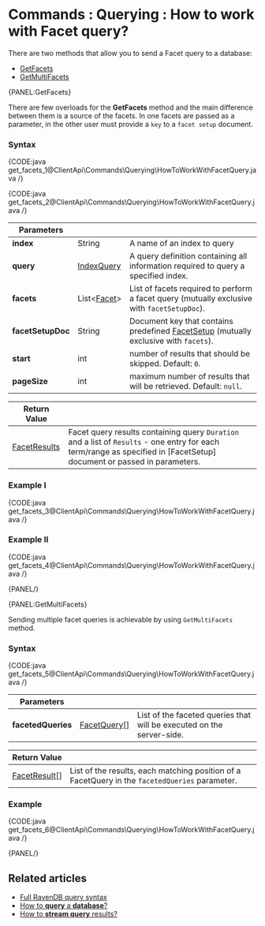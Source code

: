 # Commands : Querying : How to work with Facet query?

There are two methods that allow you to send a Facet query to a database:   
- [GetFacets](../../../client-api/commands/querying/how-to-work-with-facet-query#getfacets)    
- [GetMultiFacets](../../../client-api/commands/querying/how-to-work-with-facet-query#getmultifacets)   

{PANEL:GetFacets}

There are few overloads for the **GetFacets** method and the main difference between them is a source of the facets. In one facets are passed as a parameter, in the other user must provide a `key` to a `facet setup` document.

### Syntax

{CODE:java get_facets_1@ClientApi\Commands\Querying\HowToWorkWithFacetQuery.java /}

{CODE:java get_facets_2@ClientApi\Commands\Querying\HowToWorkWithFacetQuery.java /}

| Parameters | | |
| ------------- | ------------- | ----- |
| **index** | String | A name of an index to query |
| **query** | [IndexQuery]() | A query definition containing all information required to query a specified index. |
| **facets** | List<[Facet]()> | List of facets required to perform a facet query (mutually exclusive with `facetSetupDoc`). |
| **facetSetupDoc** | String | Document key that contains predefined [FacetSetup]() (mutually exclusive with `facets`). |
| **start** | int | number of results that should be skipped. Default: `0`. |
| **pageSize** | int | maximum number of results that will be retrieved. Default: `null`. |

| Return Value | |
| ------------- | ----- |
| [FacetResults]() | Facet query results containing query `Duration` and a list of `Results` - one entry for each term/range as specified in [FacetSetup] document or passed in parameters. |

### Example I

{CODE:java get_facets_3@ClientApi\Commands\Querying\HowToWorkWithFacetQuery.java /}

### Example II

{CODE:java get_facets_4@ClientApi\Commands\Querying\HowToWorkWithFacetQuery.java /}

{PANEL/}

{PANEL:GetMultiFacets}

Sending multiple facet queries is achievable by using `GetMultiFacets` method.

### Syntax

{CODE:java get_facets_5@ClientApi\Commands\Querying\HowToWorkWithFacetQuery.java /}

| Parameters | | |
| ------------- | ------------- | ----- |
| **facetedQueries** | [FacetQuery]()[] | List of the faceted queries that will be executed on the server-side. |

| Return Value | |
| ------------- | ----- |
| [FacetResult]()[] | List of the results, each matching position of a FacetQuery in  the `facetedQueries` parameter. |

### Example

{CODE:java get_facets_6@ClientApi\Commands\Querying\HowToWorkWithFacetQuery.java /}

{PANEL/}

## Related articles

- [Full RavenDB query syntax](../../../indexes/querying/full-query-syntax)   
- [How to **query** a **database**?](../../../client-api/commands/querying/how-to-query-a-database)   
- [How to **stream query** results?](../../../client-api/commands/querying/how-to-stream-query-results)   